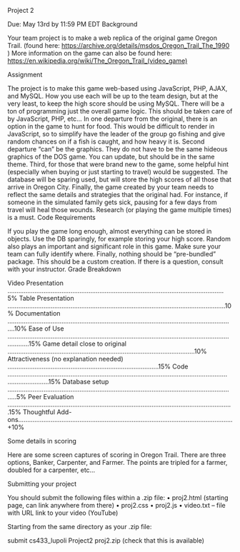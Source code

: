 Project 2

Due: May 13rd by 11:59 PM EDT
Background

Your team project is to make a web replica of the original game Oregon Trail. (found here: https://archive.org/details/msdos_Oregon_Trail_The_1990 ) More information on the game can also be found here: https://en.wikipedia.org/wiki/The_Oregon_Trail_(video_game) 

Assignment

The project is to make this game web-based using JavaScript, PHP, AJAX, and MySQL. How you use each will be up to the team design, but at the very least, to keep the high score should be using MySQL. There will be a ton of programming just the overall game logic. This should be taken care of by JavaScript, PHP, etc…
In one departure from the original, there is an option in the game to hunt for food. This would be difficult to render in JavaScript, so to simplify have the leader of the group go fishing and give random chances on if a fish is caught, and how heavy it is.
Second departure “can” be the graphics. They do not have to be the same hideous graphics of the DOS game. You can update, but should be in the same theme.
Third, for those that were brand new to the game, some helpful hint (especially when buying or just starting to travel) would be suggested.
The database will be sparing used, but will store the high scores of all those that arrive in Oregon City. 
Finally, the game created by your team needs to reflect the same details and strategies that the original had. For instance, if someone in the simulated family gets sick, pausing for a few days from travel will heal those wounds. Research (or playing the game multiple times) is a must.
Code Requirements

If you play the game long enough, almost everything can be stored in objects. Use the DB sparingly, for example storing your high score.
Random also plays an important and significant role in this game. Make sure your team can fully identify where.
Finally, nothing should be “pre-bundled” package. This should be a custom creation. If there is a question, consult with your instructor.
Grade Breakdown

Video Presentation …….……………….……………….……………….……………….……………….……………… 5%
Table Presentation ……………….…………….……………….……………….……………….………………………..10%
Documentation ……………….……………….……………….……………….……………….………….……………….10%
Ease of Use ……………….……………….……………….……………….……………….……………….…………………15%
Game detail close to original …………………………………………………………………………………………..10%
Attractiveness (no explanation needed) ………………….……….……………….……………….…………..15%
Code ……………….……………….……………….……………….……………….……………………………………….….15%
Database setup .……….……………….……………….……………….……………….…………………………………..5%
Peer Evaluation ………………………………….……………….……………….……………….……………………....15%
Thoughtful Add-ons……………….……………….……………….……………….……………….……………………+10%

Some details in scoring

Here are some screen captures of scoring in Oregon Trail. There are three options, Banker, Carpenter, and Farmer. The points are tripled for a farmer, doubled for a carpenter, etc…
 	 



Submitting your project

You should submit the following files within a .zip file:
•	proj2.html (starting page, can link anywhere from there)
•	proj2.css
•	proj2.js
•	video.txt – file with URL link to your video (YouTube)

Starting from the same directory as your .zip file:

submit cs433_lupoli Project2 proj2.zip   (check that this is available)


